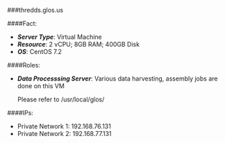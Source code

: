 ###thredds.glos.us

####Fact:
- ***Server Type***: Virtual Machine
- ***Resource***: 2 vCPU; 8GB RAM; 400GB Disk
- ***OS***: CentOS 7.2

####Roles:
- ***Data Processsing Server***: Various data harvesting, assembly jobs are done on this VM

  Please refer to /usr/local/glos/

####IPs:
- Private Network 1: 192.168.76.131
- Private Network 2: 192.168.77.131


